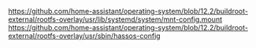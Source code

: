 https://github.com/home-assistant/operating-system/blob/12.2/buildroot-external/rootfs-overlay/usr/lib/systemd/system/mnt-config.mount
https://github.com/home-assistant/operating-system/blob/12.2/buildroot-external/rootfs-overlay/usr/sbin/hassos-config


